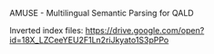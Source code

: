 AMUSE - Multilingual Semantic Parsing for QALD

Inverted index files: https://drive.google.com/open?id=18X_LZCeeYEU2F1Ln2riJkyato1S3pPPo
